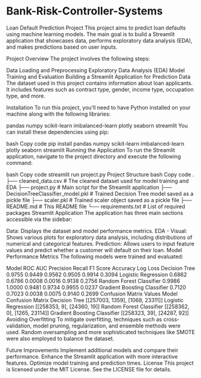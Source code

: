# Bank-Risk-Controller-Systems
Loan Default Prediction Project
This project aims to predict loan defaults using machine learning models. The main goal is to build a Streamlit application that showcases data, performs exploratory data analysis (EDA), and makes predictions based on user inputs.

Project Overview
The project involves the following steps:

Data Loading and Preprocessing
Exploratory Data Analysis (EDA)
Model Training and Evaluation
Building a Streamlit Application for Prediction
Data
The dataset used in this project contains information about loan applicants. It includes features such as contract type, gender, income type, occupation type, and more.

Installation
To run this project, you'll need to have Python installed on your machine along with the following libraries:

pandas
numpy
scikit-learn
imbalanced-learn
plotly
seaborn
streamlit
You can install these dependencies using pip:

bash
Copy code
pip install pandas numpy scikit-learn imbalanced-learn plotly seaborn streamlit
Running the Application
To run the Streamlit application, navigate to the project directory and execute the following command:

bash
Copy code
streamlit run project.py
Project Structure
bash
Copy code
.
├── cleaned_data.csv              # The cleaned dataset used for model training and EDA
├── project.py                    # Main script for the Streamlit application
├── DecisionTreeClassifier_model.pkl  # Trained Decision Tree model saved as a pickle file
├── scaler.pkl                    # Trained scaler object saved as a pickle file
├── README.md                     # This README file
└── requirements.txt              # List of required packages
Streamlit Application
The application has three main sections accessible via the sidebar:

Data: Displays the dataset and model performance metrics.
EDA - Visual: Shows various plots for exploratory data analysis, including distributions of numerical and categorical features.
Prediction: Allows users to input feature values and predict whether a customer will default on their loan.
Model Performance Metrics
The following models were trained and evaluated:

Model	ROC AUC	Precision	Recall	F1 Score	Accuracy	Log Loss
Decision Tree	0.9755	0.9449	0.9562	0.9505	0.9914	0.3094
Logistic Regression	0.6862	0.6786	0.0008	0.0016	0.9138	0.2756
Random Forest Classifier	0.9986	1.0000	0.9481	0.9734	0.9955	0.0237
Gradient Boosting Classifier	0.7120	0.7023	0.0038	0.0075	0.9140	0.2699
Confusion Matrix Values
Model	Confusion Matrix
Decision Tree	[[257003, 1359], [1068, 23311]]
Logistic Regression	[[258353, 9], [24360, 19]]
Random Forest Classifier	[[258362, 0], [1265, 23114]]
Gradient Boosting Classifier	[[258323, 39], [24287, 92]]
Avoiding Overfitting
To mitigate overfitting, techniques such as cross-validation, model pruning, regularization, and ensemble methods were used. Random oversampling and more sophisticated techniques like SMOTE were also employed to balance the dataset.

Future Improvements
Implement additional models and compare their performance.
Enhance the Streamlit application with more interactive features.
Optimize model training and prediction times.
License
This project is licensed under the MIT License. See the LICENSE file for details.

